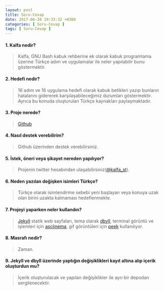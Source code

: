 ```yaml
---
layout: post
title: Soru-Cevap
date: 2017-06-28 19:33:32 +0300
categories: [ Soru-Cevap ]
tags: [ Soru-Cevap ]
---
```

#### 1. Kalfa nedir?
>Kalfa, GNU Bash kabuk rehberine ek olarak kabuk programlama üzerine Türkçe adım ve uygulamalar ile neler yapılabilir bunu göstermektir.

#### 2. Hedefi nedir?
>16 adım ve 16 uygulama hedefi olarak kabuk betikleri yazıp bunların hatalarını gidererek karşılaşabileceğimiz durumları göstermektir. Ayrıca bu konuda oluşturulan Türkçe kaynakları paylaşmaktadır.

#### 3. Proje nerede?
>[Github](https://github.com/burakcl/kalfa)

#### 4. Nasıl destek verebilirim?
>Github üzerinden destek verebilirsiniz.

#### 5. İstek, öneri veya şikayet nereden yapılıyor?
>Projenin twitter hesabından ulaşabilirsiniz([@kalfa_st](https://twitter.com/kalfa_st)).

#### 6. Neden yazılan değişken isimleri Türkçe?
>Türkçe olarak isimlendirme sebebi yeni başlayan veya konuya uzak olan birini uzakta kalmaması hedeflenmekte.

#### 7. Projeyi yaparken neler kullandın?
> [Jekyll](http://jekyllrb.com/) statik web sayfaları, tema olarak [dbyll](https://github.com/dbtek/dbyll), terminal görüntü ve işlemleri için [asciinema](https://asciinema.org/), gif görüntüleri için [peek](https://github.com/phw/peek) kullanılıyor.

#### 8. Masrafı nedir?
> Zaman.

#### 9. Jekyll ve dbyll üzerinde yaptığın değişiklikleri kayıt altına alıp içerik oluşturdun mu?
> İçerik oluşturulacak ve yapılan değişiklikler ile ayrı bir depodan sergilenecektir.

